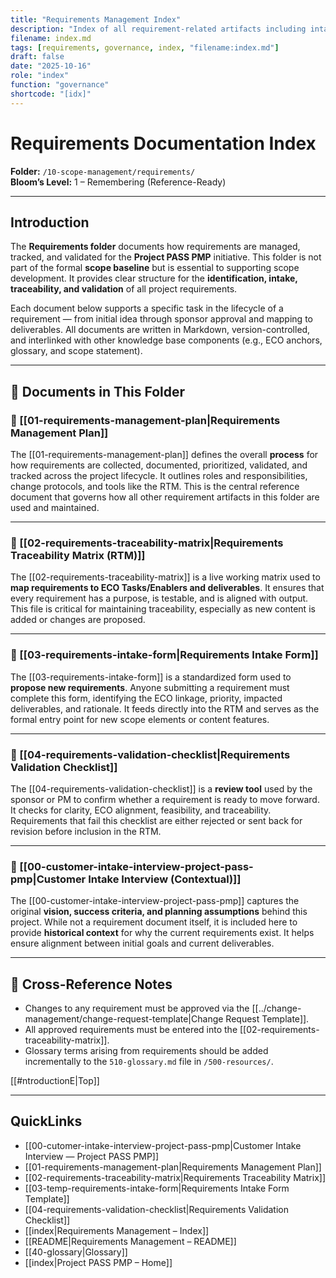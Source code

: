 ```yaml
---
title: "Requirements Management Index"
description: "Index of all requirement-related artifacts including intake, traceability, validation, and management plan documents."
filename: index.md
tags: [requirements, governance, index, "filename:index.md"]
draft: false
date: "2025-10-16"
role: "index"
function: "governance"
shortcode: "[idx]"
---
```



# Requirements Documentation Index  
**Folder:** `/10-scope-management/requirements/`  
**Bloom’s Level:** 1 – Remembering (Reference-Ready)

---

## Introduction

The **Requirements folder** documents how requirements are managed, tracked, and validated for the **Project PASS PMP** initiative. This folder is not part of the formal **scope baseline** but is essential to supporting scope development. It provides clear structure for the **identification, intake, traceability, and validation** of all project requirements.

Each document below supports a specific task in the lifecycle of a requirement — from initial idea through sponsor approval and mapping to deliverables. All documents are written in Markdown, version-controlled, and interlinked with other knowledge base components (e.g., ECO anchors, glossary, and scope statement).

---

## 📂 Documents in This Folder

### 📄 [[01-requirements-management-plan|Requirements Management Plan]]

The [[01-requirements-management-plan]] defines the overall **process** for how requirements are collected, documented, prioritized, validated, and tracked across the project lifecycle. It outlines roles and responsibilities, change protocols, and tools like the RTM. This is the central reference document that governs how all other requirement artifacts in this folder are used and maintained.

---

### 📄 [[02-requirements-traceability-matrix|Requirements Traceability Matrix (RTM)]]

The [[02-requirements-traceability-matrix]] is a live working matrix used to **map requirements to ECO Tasks/Enablers and deliverables**. It ensures that every requirement has a purpose, is testable, and is aligned with output. This file is critical for maintaining traceability, especially as new content is added or changes are proposed.

---

### 📄 [[03-requirements-intake-form|Requirements Intake Form]]

The [[03-requirements-intake-form]] is a standardized form used to **propose new requirements**. Anyone submitting a requirement must complete this form, identifying the ECO linkage, priority, impacted deliverables, and rationale. It feeds directly into the RTM and serves as the formal entry point for new scope elements or content features.

---

### 📄 [[04-requirements-validation-checklist|Requirements Validation Checklist]]

The [[04-requirements-validation-checklist]] is a **review tool** used by the sponsor or PM to confirm whether a requirement is ready to move forward. It checks for clarity, ECO alignment, feasibility, and traceability. Requirements that fail this checklist are either rejected or sent back for revision before inclusion in the RTM.

---

### 📄 [[00-customer-intake-interview-project-pass-pmp|Customer Intake Interview (Contextual)]]

The [[00-customer-intake-interview-project-pass-pmp]] captures the original **vision, success criteria, and planning assumptions** behind this project. While not a requirement document itself, it is included here to provide **historical context** for why the current requirements exist. It helps ensure alignment between initial goals and current deliverables.

---

## 🔁 Cross-Reference Notes

- Changes to any requirement must be approved via the [[../change-management/change-request-template|Change Request Template]].
- All approved requirements must be entered into the [[02-requirements-traceability-matrix]].
- Glossary terms arising from requirements should be added incrementally to the `510-glossary.md` file in `/500-resources/`.

[[#ntroductionE|Top]]

---

## QuickLinks
- [[00-cutomer-intake-interview-project-pass-pmp|Customer Intake Interview — Project PASS PMP]]
- [[01-requirements-management-plan|Requirements Management Plan]]
- [[02-requirements-traceability-matrix|Requirements Traceability Matrix]]
- [[03-temp-requirements-intake-form|Requirements Intake Form Template]]
- [[04-requirements-validation-checklist|Requirements Validation Checklist]]
- [[index|Requirements Management – Index]]
- [[README|Requirements Management – README]]
- [[40-glossary|Glossary]]
- [[index|Project PASS PMP – Home]]

